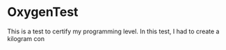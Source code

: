 # OxygenTest
This is a test to certify my programming level. In this test, I had to create a kilogram con                         
   
